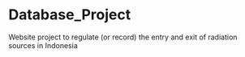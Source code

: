 # Database_Project
Website project to regulate (or record) the entry and exit of radiation sources in Indonesia
